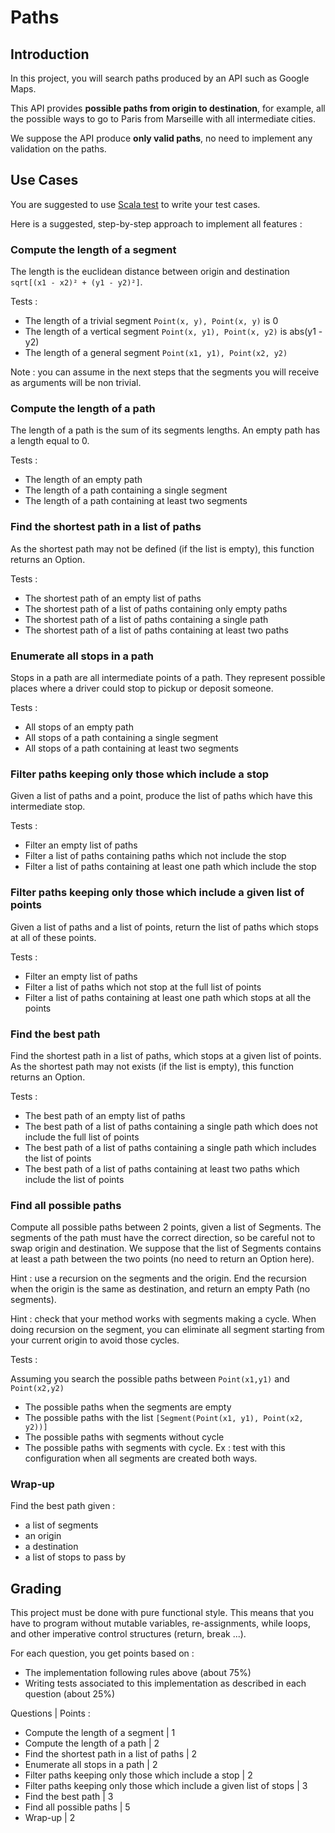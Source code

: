 # Paths

## Introduction

In this project, you will search paths produced by an API such as Google Maps.

This API provides **possible paths from origin to destination**,
for example, all the possible ways to go to Paris from Marseille with all intermediate cities.

We suppose the API produce **only valid paths**, no need to implement any validation on the paths.

## Use Cases

You are suggested to use [Scala test](http://www.scalatest.org/) to write your test cases.

Here is a suggested, step-by-step approach to implement all features :

### Compute the length of a segment

The length is the euclidean distance between origin and destination `sqrt[(x1 - x2)² + (y1 - y2)²]`.

Tests :

* The length of a trivial segment `Point(x, y), Point(x, y)` is 0
* The length of a vertical segment `Point(x, y1), Point(x, y2)` is abs(y1 - y2)
* The length of a general segment `Point(x1, y1), Point(x2, y2)`

Note : you can assume in the next steps that the segments you will receive as arguments will be non trivial.

### Compute the length of a path

The length of a path is the sum of its segments lengths.
An empty path has a length equal to 0.

Tests :

* The length of an empty path
* The length of a path containing a single segment
* The length of a path containing at least two segments

### Find the shortest path in a list of paths

As the shortest path may not be defined (if the list is empty),
this function returns an Option.

Tests :

* The shortest path of an empty list of paths
* The shortest path of a list of paths containing only empty paths
* The shortest path of a list of paths containing a single path
* The shortest path of a list of paths containing at least two paths

### Enumerate all stops in a path

Stops in a path are all intermediate points of a path.
They represent possible places where a driver could stop to pickup or deposit someone.

Tests :

* All stops of an empty path
* All stops of a path containing a single segment
* All stops of a path containing at least two segments

### Filter paths keeping only those which include a stop

Given a list of paths and a point, produce the list of paths which have this intermediate stop.

Tests :

* Filter an empty list of paths
* Filter a list of paths containing paths which not include the stop
* Filter a list of paths containing at least one path which include the stop

### Filter paths keeping only those which include a given list of points

Given a list of paths and a list of points,
return the list of paths which stops at all of these points.

Tests :

* Filter an empty list of paths
* Filter a list of paths which not stop at the full list of points
* Filter a list of paths containing at least one path which stops at all the points

### Find the best path

Find the shortest path in a list of paths, which stops at a given list of points.
As the shortest path may not exists (if the list is empty), this function returns an Option.

Tests :

* The best path of an empty list of paths
* The best path of a list of paths containing a single path which does not include the full list of points
* The best path of a list of paths containing a single path which includes the list of points
* The best path of a list of paths containing at least two paths which include the list of points

### Find all possible paths

Compute all possible paths between 2 points, given a list of Segments.
The segments of the path must have the correct direction, so be careful not to swap origin and destination.
We suppose that the list of Segments contains at least a path between the two points
(no need to return an Option here).

Hint : use a recursion on the segments and the origin. End the recursion when the origin is the same as destination, and return an empty Path (no segments).

Hint : check that your method works with segments making a cycle. When doing recursion on the segment, you can eliminate all segment starting from your current origin to avoid those cycles.

Tests :

Assuming you search the possible paths between `Point(x1,y1)` and `Point(x2,y2)`

* The possible paths when the segments are empty
* The possible paths with the list `[Segment(Point(x1, y1), Point(x2, y2))]`
* The possible paths with segments without cycle
* The possible paths with segments with cycle. Ex : test with this configuration when all segments are created both ways.



### Wrap-up

Find the best path given :
* a list of segments
* an origin
* a destination
* a list of stops to pass by



## Grading

This project must be done with pure functional style.
This means that you have to program without mutable variables, re-assignments, while loops, and other imperative control structures (return, break ...).

For each question, you get points based on :

* The implementation following rules above (about 75%)
* Writing tests associated to this implementation as described in each question (about 25%)

Questions | Points :

* Compute the length of a segment | 1
* Compute the length of a path | 2
* Find the shortest path in a list of paths | 2
* Enumerate all stops in a path | 2
* Filter paths keeping only those which include a stop | 2
* Filter paths keeping only those which include a given list of stops | 3
* Find the best path | 3
* Find all possible paths | 5
* Wrap-up | 2
